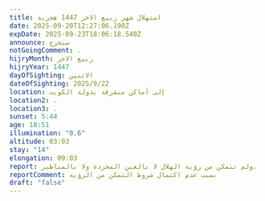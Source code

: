 ```yaml
---
title: استهلال شهر ربيع الاخر 1447 هجرية
date: 2025-09-20T12:27:06.190Z
expDate: 2025-09-23T18:06:18.540Z
announce: ستخرج
notGoingComment: .
hijryMonth: ربيع الاخر
hijryYear: 1447
dayOfSighting: الاثنين
dateOfSighting: 2025/9/22
location: إلى أماكن متفرقة بدولة الكويت
location2: .
location3: .
sunset: 5:44
age: 18:51
illumination: "0.6"
altitude: 03:03
stay: "14"
elongation: 09:03
report: ولم تتمكن من رؤية الهلال لا بالعين المجردة ولا بالمناظير.
reportComment: بسبب عدم اكتمال شروط التمكن من الرؤيه
draft: "false"
---
```

